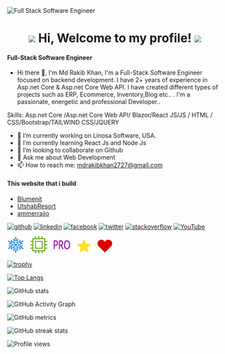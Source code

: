 ![Full Stack Software Engineer](https://media-exp1.licdn.com/dms/image/C5116AQF_KiQYjwKl4g/profile-displaybackgroundimage-shrink_350_1400/0/1534185867428?e=1651104000&v=beta&t=0MVf-E6QMHDRxwy_1JXhhKGt0yeey56gRirfjRfglSE)

<h1 align="center">
	<img src="https://media.giphy.com/media/hvRJCLFzcasrR4ia7z/giphy.gif" width="30">
	Hi, Welcome to my profile!
	<img src="https://emoji.discord.st/emojis/dc5dc637-3062-4bb8-a984-93823e531596.gif" width="30">
</h1>


#### Full-Stack Software Engineer

- Hi there 👋, I'm Md Rakib Khan, I'm a Full-Stack Software Engineer focused on backend development. I have 2+ years of experience in Asp.net Core & Asp.net Core Web API. I have created different types of projects such as ERP, Ecommerce, Inventory,Blog etc.. . I'm a passionate, energetic and professional Developer..

Skills:  Asp.net Core /Asp.net Core Web API/ Blazor/React JS/JS / HTML / CSS/Bootstrap/TAILWIND CSS/JQUERY

- 🔭 I’m currently working on Linosa Software, USA.
- 🌱 I’m currently learning React Js and Node Js 
- 👯 I’m looking to collaborate on Github 
- 💬 Ask me about Web Development 
- 📫 How to reach me: mdrakibkhan2727@gmail.com 

#### This website that i build
- [Blumenit](https://blumenit.com/) 
- [UtshabResort](https://utsabresort.com/) 
- [ammerrajjo](https://ammerrajjo.com/)

[<img src='https://cdn.jsdelivr.net/npm/simple-icons@3.0.1/icons/github.svg' alt='github' height='40'>](https://github.com/mdrakibkhan2727)  [<img src='https://cdn.jsdelivr.net/npm/simple-icons@3.0.1/icons/linkedin.svg' alt='linkedin' height='40'>](https://www.linkedin.com/in/rakib-khan-51361315b/)  [<img src='https://cdn.jsdelivr.net/npm/simple-icons@3.0.1/icons/facebook.svg' alt='facebook' height='40'>](https://www.facebook.com/mdrakibkhan7997)  [<img src='https://cdn.jsdelivr.net/npm/simple-icons@3.0.1/icons/twitter.svg' alt='twitter' height='40'>](https://twitter.com/rakibhasan7997)  [<img src='https://cdn.jsdelivr.net/npm/simple-icons@3.0.1/icons/stackoverflow.svg' alt='stackoverflow' height='40'>](https://stackoverflow.com/users/10342971)  [<img src='https://cdn.jsdelivr.net/npm/simple-icons@3.0.1/icons/youtube.svg' alt='YouTube' height='40'>](https://www.youtube.com/channel/UC3ivwZhQdBHmJiAOaU567iA)  

<a href='https://archiveprogram.github.com/'><img src='https://raw.githubusercontent.com/acervenky/animated-github-badges/master/assets/acbadge.gif' width='40' height='40'></a> <a href='https://docs.github.com/en/developers'><img src='https://raw.githubusercontent.com/acervenky/animated-github-badges/master/assets/devbadge.gif' width='40' height='40'></a> <a href='https://github.com/pricing'><img src='https://raw.githubusercontent.com/acervenky/animated-github-badges/master/assets/pro.gif' width='40' height='40'></a> <a href='https://stars.github.com/'><img src='https://raw.githubusercontent.com/acervenky/animated-github-badges/master/assets/starbadge.gif' width='35' height='35'></a> <a href='https://docs.github.com/en/github/supporting-the-open-source-community-with-github-sponsors'><img src='https://raw.githubusercontent.com/acervenky/animated-github-badges/master/assets/sponsorbadge.gif' width='35' height='35'></a> 

[![trophy](https://github-profile-trophy.vercel.app/?username=mdrakibkhan2727)](https://github.com/ryo-ma/github-profile-trophy)

[![Top Langs](https://github-readme-stats.vercel.app/api/top-langs/?username=mdrakibkhan2727)](https://github.com/mdrakibkhan2727?tab=repositories)

![GitHub stats](https://github-readme-stats.vercel.app/api?username=mdrakibkhan2727&show_icons=true&count_private=true)  

![GitHub Activity Graph](https://activity-graph.herokuapp.com/graph?username=mdrakibkhan2727)  

![GitHub metrics](https://metrics.lecoq.io/mdrakibkhan2727)  

![GitHub streak stats](https://github-readme-streak-stats.herokuapp.com/?user=mdrakibkhan2727)  

![Profile views](https://gpvc.arturio.dev/mdrakibkhan2727)  
